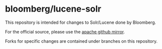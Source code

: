 # bloomberg/lucene-solr

This repository is intended for changes to Solr/Lucene done by Bloomberg.

For the official source, please use the [apache github mirror](https://github.com/apache/lucene-solr).

Forks for specific changes are contained under branches on this repository.
